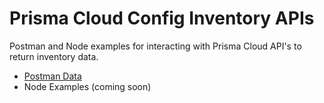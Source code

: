 # Prisma Cloud Config Inventory APIs

Postman and Node examples for interacting with Prisma Cloud API's to return inventory data.

- [Postman Data](./Postman/README.md)
- Node Examples (coming soon)